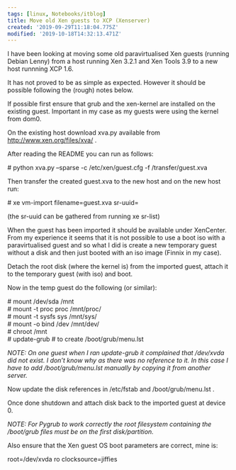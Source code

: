 ```yaml
---
tags: [linux, Notebooks/itblog]
title: Move old Xen guests to XCP (Xenserver)
created: '2019-09-29T11:18:04.775Z'
modified: '2019-10-18T14:32:13.471Z'
---
```


I have been looking at moving some old paravirtualised Xen guests (running Debian Lenny) from a host running Xen 3.2.1 and Xen Tools 3.9 to a new host runnning XCP 1.6.

It has not proved to be as simple as expected. However it should be possible following the (rough) notes below.

If possible first ensure that grub and the xen-kernel are installed on the existing guest. Important in my case as my guests were using the kernel from dom0.

On the existing host download xva.py available from http://www.xen.org/files/xva/ .

After reading the README you can run as follows:

\# python xva.py &#8211;sparse -c /etc/xen/guest.cfg -f /transfer/guest.xva

Then transfer the created guest.xva to the new host and on the new host run:

\# xe vm-import filename=guest.xva sr-uuid=

(the sr-uuid can be gathered from running xe sr-list)

When the guest has been imported it should be available under XenCenter. From my experience it seems that it is not possible to use a boot iso with a paravirtualised guest and so what I did is create a new temporary guest without a disk and then just booted with an iso image (Finnix in my case).

Detach the root disk (where the kernel is) from the imported guest, attach it to the temporary guest (with iso) and boot.

Now in the temp guest do the following (or similar):

\# mount /dev/sda /mnt  
\# mount -t proc proc /mnt/proc/  
\# mount -t sysfs sys /mnt/sys/  
\# mount -o bind /dev /mnt/dev/  
\# chroot /mnt  
\# update-grub # to create /boot/grub/menu.lst

*NOTE: On one guest when I ran update-grub it complained that /dev/xvda did not exist. I don&#8217;t know why as there was no reference to it. In this case I have to add /boot/grub/menu.lst manually by copying it from another server.*

Now update the disk references in /etc/fstab and /boot/grub/menu.lst .

Once done shutdown and attach disk back to the imported guest at device 0.

*NOTE: For Pygrub to work correctly the root filesystem containing the /boot/grub files must be on the first disk/partition.*

Also ensure that the Xen guest OS boot parameters are correct, mine is:

root=/dev/xvda ro clocksource=jiffies
